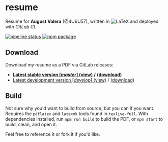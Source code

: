 # resume

Resume for **August Valera** (@4U6U57), written in
![LaTeX](https://latex.codecogs.com/gif.latex?\LaTeX) and deployed with *GitLab
CI*.

[![pipeline status](https://gitlab.com/4U6U57/resume/badges/master/pipeline.svg)](https://gitlab.com/4U6U57/resume/commits/master)
[![npm package](https://img.shields.io/npm/v/@4u6u57/resume.svg)](http://npmjs.com/package/@4u6u57/resume)

## Download

Download my resume as a PDF via GitLab releases:

- [**Latest stable version \[*master*\]
  (view)**](https://gitlab.com/4U6U57/resume/builds/artifacts/master/file/resume.pdf?job=deploy)
  **/**
  [**(download)**](https://gitlab.com/4U6U57/resume/builds/artifacts/master/raw/resume.pdf?job=deploy)
- [Latest development version \[*develop*\]
  (view)](https://gitlab.com/4U6U57/resume/builds/artifacts/develop/file/resume.pdf?job=deploy)
  /
  [(download)](https://gitlab.com/4U6U57/resume/builds/artifacts/develop/raw/resume.pdf?job=deploy)

## Build

Not sure why you'd want to build from source, but you can if you want. Requires
the `pdflatex` and `latexmk` tools found in `texlive-full`. With dependencies
installed, run `npm run build` to build the PDF, or `npm start` to build, clean,
and open it.

Feel free to reference it or fork it if you'd like.
